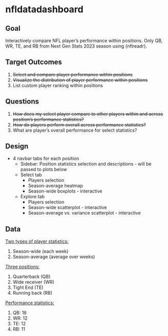 
<!-- README.md is generated from README.Rmd. Please edit that file -->

# nfldatadashboard

## Goal

Interactively compare NFL player’s performance within positions. Only
QB, WR, TE, and RB from Next Gen Stats 2023 season using {nflreadr}.

## Target Outcomes

1.  ~~Select and compare player performance within positions~~
2.  ~~Visualize the distribution of player performance within
    positions~~
3.  List custom player ranking within positions

## Questions

1.  ~~How does my select player compare to other players within and
    across position’s performance statistics?~~
2.  ~~How do players perform overall across performance statistics?~~
3.  What are player’s overall performance for select statistics?

## Design

- 4 navbar tabs for each position
  - Sidebar: Position statistics selection and descriptions - will be
    passed to plots below
  - Select tab
    - Players selection
    - Season-average heatmap
    - Season-wide boxplots - interactive
  - Explore tab
    - Players selection
    - Season-wide scatterplot - interactive
    - Season-average vs. variance scatterplot - interactive

## Data

<u>Two types of player statistics:</u>

1.  Season-wide (each week)
2.  Season-average (average over weeks)

<u>Three positions:</u>

1.  Quarterback (QB)
2.  Wide receiver (WR)
3.  Tight End (TE)
4.  Running back (RB)

<u>Performance statistics:</u>

1.  QB: 18
2.  WR: 12
3.  TE: 12
4.  RB: 11
